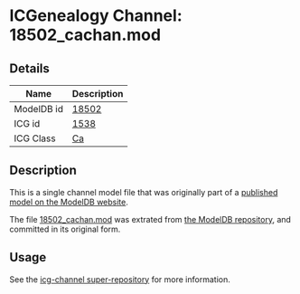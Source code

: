 # ICGenealogy Channel: 18502\_cachan.mod

## Details

Name | Description
---- | -----------
ModelDB id | [18502](http://senselab.med.yale.edu/ModelDB/ShowModel.cshtml?model=18502)
ICG id | [1538](http://icg.neurotheory.ox.ac.uk/channels/3/1538)
ICG Class | [Ca](http://icg.neurotheory.ox.ac.uk/channels/3)

## Description

This is a single channel model file that was originally part of a [published model on the ModelDB website](http://senselab.med.yale.edu/mModelDB/ShowModel.cshtml?model=18502).

The file [18502\_cachan.mod](18502_cachan.mod) was extrated from [the ModelDB repository](http://senselab.med.yale.edu/ModelDB/ShowModel.cshtml?model=18502), and committed in its original form.

## Usage

See the [icg-channel super-repository](https://github.com/icgenealogy/icg-channels) for more information.